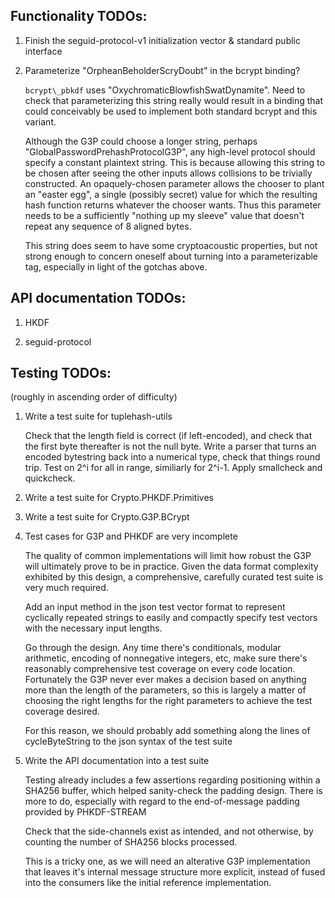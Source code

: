 ## Functionality TODOs:

1. Finish the seguid-protocol-v1 initialization vector & standard public interface

2.  Parameterize "OrpheanBeholderScryDoubt" in the bcrypt binding?

    `bcrypt\_pbkdf` uses "OxychromaticBlowfishSwatDynamite".  Need to check
    that parameterizing this string really would result in a binding that could
    conceivably be used to implement both standard bcrypt and this variant.

    Although the G3P could choose a longer string, perhaps
    "GlobalPasswordPrehashProtocolG3P", any high-level protocol should
    specify a constant plaintext string. This is because allowing this string
    to be chosen after seeing the other inputs allows collisions to be trivially
    constructed. An opaquely-chosen parameter allows the chooser to plant an
    "easter egg", a single (possibly secret) value for which the resulting
    hash function returns whatever the chooser wants. Thus this parameter
    needs to be a sufficiently "nothing up my sleeve" value that doesn't
    repeat any sequence of 8 aligned bytes.

    This string does seem to have some cryptoacoustic properties, but not
    strong enough to concern oneself about turning into a parameterizable
    tag, especially in light of the gotchas above.

## API documentation TODOs:

1.  HKDF

2.  seguid-protocol

## Testing TODOs:

(roughly in ascending order of difficulty)

1.  Write a test suite for tuplehash-utils

    Check that the length field is correct (if left-encoded), and check that the first byte thereafter is not the null byte. Write a parser that turns an encoded bytestring back into a numerical type, check that things round trip. Test on 2^i for all in range, similiarly for 2^i-1. Apply smallcheck and quickcheck.

2.  Write a test suite for Crypto.PHKDF.Primitives

3.  Write a test suite for Crypto.G3P.BCrypt

4.  Test cases for G3P and PHKDF are very incomplete

    The quality of common implementations will limit how robust the G3P will ultimately prove to be in practice. Given the data format complexity exhibited by this design, a comprehensive, carefully curated test suite is very much required.

    Add an input method in the json test vector format to represent cyclically repeated strings to easily and compactly specify test vectors with the necessary input lengths.

    Go through the design.  Any time there's conditionals, modular arithmetic, encoding of nonnegative integers, etc, make sure there's reasonably comprehensive test coverage on every code location. Fortunately the G3P never ever makes a decision based on anything more than the length of the parameters, so this is largely a matter of choosing the right lengths for the right parameters to achieve the test coverage desired.

    For this reason, we should probably add something along the lines of cycleByteString to the json syntax of the test suite

5.  Write the API documentation into a test suite

    Testing already includes a few assertions regarding positioning within a SHA256 buffer, which helped sanity-check the padding design. There is more to do, especially with regard to the end-of-message padding provided by PHKDF-STREAM

    Check that the side-channels exist as intended, and not otherwise, by counting the number of SHA256 blocks processed.

    This is a tricky one, as we will need an alterative G3P implementation that leaves it's internal message structure more explicit, instead of fused into the consumers like the initial reference implementation.
